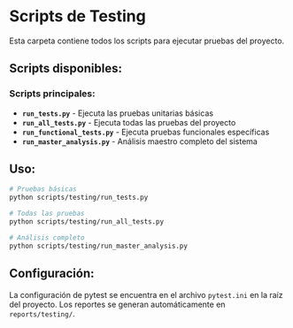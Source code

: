 # Scripts de Testing

Esta carpeta contiene todos los scripts para ejecutar pruebas del proyecto.

## Scripts disponibles:

### Scripts principales:
- **`run_tests.py`** - Ejecuta las pruebas unitarias básicas
- **`run_all_tests.py`** - Ejecuta todas las pruebas del proyecto
- **`run_functional_tests.py`** - Ejecuta pruebas funcionales específicas
- **`run_master_analysis.py`** - Análisis maestro completo del sistema

## Uso:

```bash
# Pruebas básicas
python scripts/testing/run_tests.py

# Todas las pruebas
python scripts/testing/run_all_tests.py

# Análisis completo
python scripts/testing/run_master_analysis.py
```

## Configuración:

La configuración de pytest se encuentra en el archivo `pytest.ini` en la raíz del proyecto.
Los reportes se generan automáticamente en `reports/testing/`.